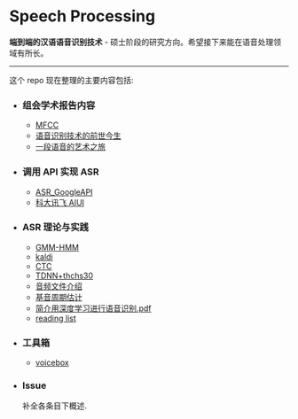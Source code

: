 # Speech Processing

**端到端的汉语语音识别技术** - 硕士阶段的研究方向。希望接下来能在语音处理领域有所长。

---

这个 repo 现在整理的主要内容包括:

- ### 组会学术报告内容

    + [MFCC](MFCC)
    + [语音识别技术的前世今生](语音识别技术的前世今生)
    + [一段语音的艺术之旅](一段语音的艺术之旅)

- ### 调用 API 实现 ASR

    + [ASR_GoogleAPI](ASR_GoogleAPI)
    + [科大讯飞 AIUI](科大讯飞-AIUI)

- ### ASR 理论与实践

    + [GMM-HMM](GMM-HMM)
    + [kaldi](kaldi)
    + [CTC](CTC)
    + [TDNN+thchs30](TDNN+thchs30.md)
    + [音频文件介绍](音频文件介绍.md)
    + [基音周期估计](基音周期估计.md)
    + [简介用深度学习进行语音识别.pdf](简介用深度学习进行语音识别.pdf)
    + [reading list](reading_list.md)

- ### 工具箱

    + [voicebox](voicebox)

- ### Issue

    补全各条目下概述.
